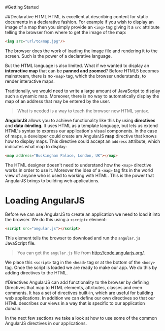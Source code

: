 #Getting Started

##Declarative HTML
HTML is excellent at describing content for static documents in a declarative fashion.
For example if you wish to display an image of a map then you simply provide an `<img>` tag giving
it a `src` attribute telling the browser from where to get the image of the map:

```html
<img src="url/to/map.jpg"/>
```

The browser does the work of loading the image file and rendering it to the screen. Such is the
power of a declarative language.

But the HTML language is also limited. What if we wanted to display an **interactive map** that can
be **panned and zoomed**? Before HTML5 becomes mainstream, there is no `<map>` tag, which the
browser understands, to render interactive maps.

Traditionally, we would need to write a large amount of JavaScript to display such a dynamic map.
Moreover, there is no way to automatically display the map of an address that may be entered by the
user.

> What is needed is a way to teach the browser new HTML syntax.

**AngularJS** allows you to achieve functionality like this by using **directives** and
**data-binding**. It uses HTML as a template language, but lets us extend HTML's syntax to express
our application's visual components. In the case of maps, a developer could create am AngularJS
**map** directive that knows how to display maps. This directive could accept an `address`
attribute, which indicates what map to display:

```html
<map address="Buckingham Palace, London, UK"></map>
```

The HTML designer doesn't need to understand how the `<map>` directive works in order to use it.
Moreover the idea of a `<map>` tag fits in the world view of anyone who is used to working with
HTML. This is the power that AngularJS brings to building web applications.

# Loading AngularJS
Before we can use AngularJS to create an application we need to load it into the browser.  We do
this using a `<script>` element:

```html
<script src="angular.js"></script>
```

This element tells the browser to download and run the `angular.js` JavaScript file.

>You can get the `angular.js` file from http://code.angularjs.org/.

We place this `<script>` tag in the `<head>` tag or at the bottom of the `<body>` tag. Once the
script is loaded we are ready to make our app.  We do this by adding directives to the HTML.

#Directives
AngularJS can add functionality to the browser by defining Directives that map to HTML elements,
attributes, classes and even comments. It has a set of directives built-in, which are useful for
building web applications. In addition we can define our own directives so that our HTML describes
our views in a way that is specific to our application domain.

In the next few sections we take a look at how to use some of the common AngularJS directives in our
applications.